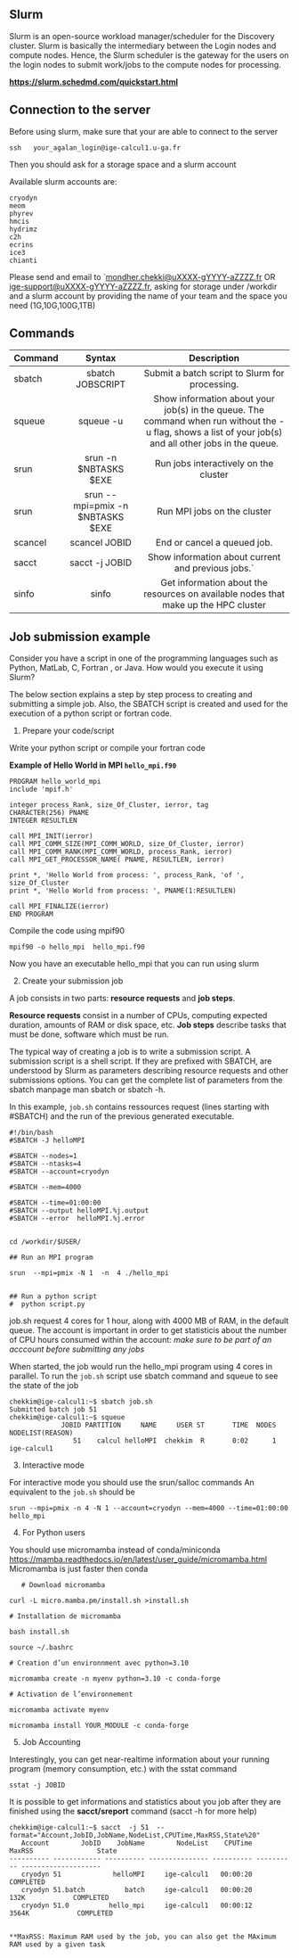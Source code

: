 ## Slurm

Slurm is an open-source workload manager/scheduler for the Discovery cluster. Slurm is basically the intermediary between the Login nodes and compute nodes. Hence, the Slurm scheduler is the gateway for the users on the login nodes to submit work/jobs to the compute nodes for processing.


__https://slurm.schedmd.com/quickstart.html__


## Connection to the server

Before using slurm, make sure that your are able to connect to the server

```
ssh   your_agalan_login@ige-calcul1.u-ga.fr
```

Then you should ask for a storage space and a slurm account

Available slurm accounts are:
```
cryodyn
meom
phyrev
hmcis
hydrimz
c2h
ecrins
ice3
chianti
```
Please send and email to `mondher.chekki@uXXXX-gYYYY-aZZZZ.fr OR ige-support@uXXXX-gYYYY-aZZZZ.fr, asking for storage under /workdir and a slurm account by providing the name of your team and the space you need (1G,10G,100G,1TB)

## Commands


| Command  | Syntax | Description |
| ------------- |:-------------:|:-------------:|
|    sbatch   |sbatch JOBSCRIPT      |Submit a batch script to Slurm for processing.      |
|    squeue  | squeue -u      |Show information about your job(s) in the queue. The command when run without the -u flag, shows a list of your job(s) and all other jobs in the queue.      |
| srun       | srun  -n $NBTASKS $EXE    |  Run jobs interactively  on the cluster    |
| srun       | srun  --mpi=pmix -n $NBTASKS $EXE    |  Run MPI jobs on the cluster    |
| scancel       |  scancel JOBID    | End or cancel a queued job.     |
| sacct       |  sacct -j JOBID     | Show information about current and previous jobs.`      |
| sinfo      |  sinfo    | Get information about the resources on available nodes that make up the HPC cluster      |


## Job submission example 

Consider you have a script in one of the programming languages such as Python, MatLab, C, Fortran , or Java. How would you execute it using Slurm?

The below section explains a step by step process to creating and submitting a simple job. Also, the SBATCH script is created and used for the execution of a python script or fortran code.

1. Prepare your code/script

Write your python script or compile your fortran code 

**Example of Hello World in MPI `hello_mpi.f90`**

```
PROGRAM hello_world_mpi
include 'mpif.h'

integer process_Rank, size_Of_Cluster, ierror, tag
CHARACTER(256) PNAME
INTEGER RESULTLEN

call MPI_INIT(ierror)
call MPI_COMM_SIZE(MPI_COMM_WORLD, size_Of_Cluster, ierror)
call MPI_COMM_RANK(MPI_COMM_WORLD, process_Rank, ierror)
call MPI_GET_PROCESSOR_NAME( PNAME, RESULTLEN, ierror)

print *, 'Hello World from process: ', process_Rank, 'of ', size_Of_Cluster
print *, 'Hello World from process: ', PNAME(1:RESULTLEN)

call MPI_FINALIZE(ierror)
END PROGRAM
```

Compile the code using mpif90
```
mpif90 -o hello_mpi  hello_mpi.f90
```
Now you have an executable hello_mpi that you can run using slurm

2. Create your submission job

A job consists in two parts: **resource requests** and **job steps**.

**Resource requests** consist in a number of CPUs, computing expected duration, amounts of RAM or disk space, etc.
**Job steps** describe tasks that must be done, software which must be run.

The typical way of creating a job is to write a submission script. A submission script is a shell script. If they are prefixed with SBATCH, are understood by Slurm as parameters describing resource requests and other submissions options. You can get the complete list of parameters from the sbatch manpage man sbatch or sbatch -h.

In this example, `job.sh` contains ressources request (lines starting with #SBATCH) and the run of the previous generated executable.

```
#!/bin/bash
#SBATCH -J helloMPI 

#SBATCH --nodes=1
#SBATCH --ntasks=4
#SBATCH --account=cryodyn

#SBATCH --mem=4000

#SBATCH --time=01:00:00
#SBATCH --output helloMPI.%j.output
#SBATCH --error  helloMPI.%j.error


cd /workdir/$USER/

## Run an MPI program

srun  --mpi=pmix -N 1  -n  4 ./hello_mpi


## Run a python script 
#  python script.py

```

job.sh request 4 cores for 1 hour, along with 4000 MB of RAM, in the default queue. 
The account is important in order to get statisticis about the number of CPU hours consumed within the account:
_make sure to be part of an acccount before submitting any jobs_

When started, the job would run the hello_mpi program using 4 cores in parallel. 
To run the `job.sh` script use sbatch command and squeue to see the state of the job

```
chekkim@ige-calcul1:~$ sbatch job.sh
Submitted batch job 51
chekkim@ige-calcul1:~$ squeue
             JOBID PARTITION     NAME     USER ST       TIME  NODES NODELIST(REASON)
                51    calcul helloMPI  chekkim  R       0:02      1 ige-calcul1
```
3. Interactive mode


For interactive mode  you should use the srun/salloc commands 
An equivalent to the `job.sh` should be
```
srun --mpi=pmix -n 4 -N 1 --account=cryodyn --mem=4000 --time=01:00:00 hello_mpi
```
4.  For Python users

   You should use micromamba instead of conda/miniconda 
   https://mamba.readthedocs.io/en/latest/user_guide/micromamba.html
   Micromamba is just faster then conda
   
```
   # Download micromamba

curl -L micro.mamba.pm/install.sh >install.sh

# Installation de micromamba

bash install.sh

source ~/.bashrc

# Creation d’un environnment avec python=3.10

micromamba create -n myenv python=3.10 -c conda-forge

# Activation de l’environnement

micromamba activate myenv

micromamba install YOUR_MODULE -c conda-forge
```

5. Job Accounting 

Interestingly, you can get near-realtime information about your running program (memory consumption, etc.) with the sstat command

```
sstat -j JOBID
```

It is possible to get informations and statistics  about you job after they are finished using the **sacct/sreport** command (sacct -h for more help)

```
chekkim@ige-calcul1:~$ sacct  -j 51  --format="Account,JobID,JobName,NodeList,CPUTime,MaxRSS,State%20"
   Account        JobID    JobName        NodeList    CPUTime     MaxRSS                State
---------- ------------ ---------- --------------- ---------- ---------- --------------------
   cryodyn 51             helloMPI     ige-calcul1   00:00:20                       COMPLETED
   cryodyn 51.batch          batch     ige-calcul1   00:00:20       132K            COMPLETED
   cryodyn 51.0          hello_mpi     ige-calcul1   00:00:12      3564K            COMPLETED


**MaxRSS: Maximum RAM used by the job, you can also get the MAximum RAM used by a given task
```
